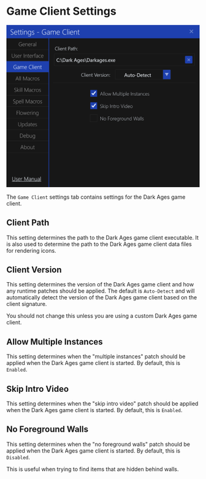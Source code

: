 # Game Client Settings

![image](../screenshots/settings-game-client.png)

The `Game Client` settings tab contains settings for the Dark Ages game client.

## Client Path

This setting determines the path to the Dark Ages game client executable.
It is also used to determine the path to the Dark Ages game client data files for rendering icons.

## Client Version

This setting determines the version of the Dark Ages game client and how any runtime patches should be applied.
The default is `Auto-Detect` and will automatically detect the version of the Dark Ages game client based on the client signature.

You should not change this unless you are using a custom Dark Ages game client.

## Allow Multiple Instances

This setting determines when the "multiple instances" patch should be applied when the Dark Ages game client is started.
By default, this is `Enabled`.

## Skip Intro Video

This setting determines when the "skip intro video" patch should be applied when the Dark Ages game client is started.
By default, this is `Enabled`.

## No Foreground Walls

This setting determines when the "no foreground walls" patch should be applied when the Dark Ages game client is started.
By default, this is `Disabled`.

This is useful when trying to find items that are hidden behind walls.
